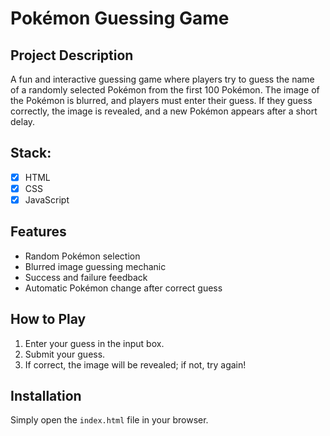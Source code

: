 # Pokémon Guessing Game

## Project Description

A fun and interactive guessing game where players try to guess the name of a randomly selected Pokémon from the first 100 Pokémon. The image of the Pokémon is blurred, and players must enter their guess. If they guess correctly, the image is revealed, and a new Pokémon appears after a short delay. 

## Stack:
- [x] HTML
- [x] CSS
- [x] JavaScript

## Features
- Random Pokémon selection
- Blurred image guessing mechanic
- Success and failure feedback
- Automatic Pokémon change after correct guess

## How to Play
1. Enter your guess in the input box.
2. Submit your guess.
3. If correct, the image will be revealed; if not, try again!

## Installation
Simply open the `index.html` file in your browser.
